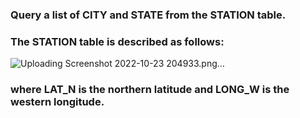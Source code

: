 ### Query a list of CITY and STATE from the STATION table.
### The STATION table is described as follows:

![Uploading Screenshot 2022-10-23 204933.png…]()

### where LAT_N is the northern latitude and LONG_W is the western longitude.
